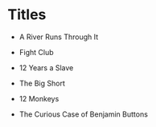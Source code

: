 # Titles



- A River Runs Through It

- Fight Club

- 12 Years a Slave

- The Big Short

- 12 Monkeys

- The Curious Case of Benjamin Buttons
